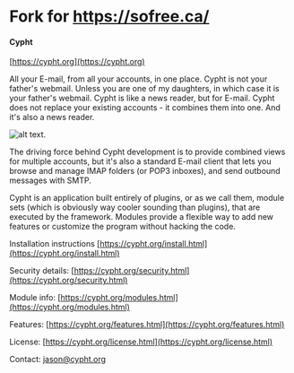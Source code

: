 # Fork for https://sofree.ca/

#### Cypht
[https://cypht.org](https://cypht.org)

All your E-mail, from all your accounts, in one place. Cypht is not your
father's webmail. Unless you are one of my daughters, in which case it is your
father's webmail. Cypht is like a news reader, but for E-mail. Cypht does not
replace your existing accounts - it combines them into one. And it's also a
news reader.

![alt text](https://github.com/jasonmunro/cypht-website/blob/master/cypht_shot1.png "Unread View").

The driving force behind Cypht development is to provide combined views for
multiple accounts, but it's also a standard E-mail client that lets you browse
and manage IMAP folders (or POP3 inboxes), and send outbound messages with
SMTP.

Cypht is an application built entirely of plugins, or as we call them, module
sets (which is obviously way cooler sounding than plugins), that are executed
by the framework. Modules provide a flexible way to add new features or
customize the program without hacking the code.


Installation instructions [https://cypht.org/install.html](https://cypht.org/install.html)

Security details: [https://cypht.org/security.html](https://cypht.org/security.html)

Module info: [https://cypht.org/modules.html](https://cypht.org/modules.html)

Features: [https://cypht.org/features.html](https://cypht.org/features.html)

License: [https://cypht.org/license.html](https://cypht.org/license.html)

Contact: [jason@cypht.org](mailto:jason@cypht.org)
